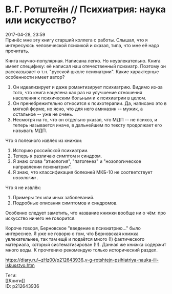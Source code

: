 В.Г. Ротштейн // Психиатрия: наука или искусство?
==================================================

   
 2017-04-28, 23:59   
  Принёс мне эту книгу старший коллега с работы. Слышал, что я интересуюсь человеческой психикой и сказал, типа, что мне её надо прочитать.   
   
 Книга научно-популярная. Написана легко. Но неувлекательно. Книга имеет специфику: её написал наш отечественный психиатр. Поэтому он рассказывает о т.н. "русской школе психиатрии". Какие характерные особенности имеет автор?   
   
 1. Он идеализирует и даже романтизирует психиатрию. Видимо из-за того, что книга нацелена как раз на улучшение отношения населения к психическим больным и к психиатрии в целом.   
 2. Он пренебрежительно относится к психотерапии. Да, написано это в мягкой форме, но ясно, что для него аминазин -- мужик, а остальное -- уже не очень.   
 3. Несмотря на то, что он отдельно указал, что МДП -- не психоз, и теперь называется иначе, в дальнейшем по тексту продолжает его называть МДП.   
   
 Что я полезного извлёк из книжки:   
   
 1. Историю российской психиатрии.   
 2. Теперь я различаю симптом и синдром.   
 3. Я знаю слова "этиология", "патогенез" и "нозологическое направлении психиатрии".   
 3. Я знаю, что классификация болезней МКБ-10 не соответствует  *нозологии*  .   
   
 Что я не извлёк:   
   
 1. Примеры тех или иных заболеваний.   
 2. Подробные описания симптомов и синдромов.   
   
 Особенно следует заметить, что название книжки вообще ни о чём: про искусство ничего не говорится.   
   
 Короче говоря, Берновское "введение в психиатрию..." было интереснее. Я уже не говорю о том, что Берновская книжка увлекательнее, так там ещё и подаётся много (!) фактического материала, который систематизирован (!!). Данная же книжка содержит много воды. К прочтению рекомендую только исторический раздел.   
    
 <https://diary.ru/~zHz00/p212643936_v-g-rotshtejn-psihiatriya-nauka-ili-iskusstvo.htm>   
   
 Теги:   
 [[Книги]]   
 ID: p212643936